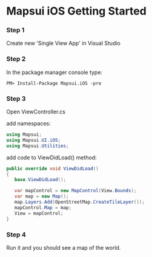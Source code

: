 # Mapsui iOS Getting Started

### Step 1 

Create new 'Single View App' in Visual Studio

### Step 2

In the package manager console type:
```console
PM> Install-Package Mapsui.iOS -pre
```

### Step 3

Open ViewController.cs 

add namespaces:

```csharp
using Mapsui;
using Mapsui.UI.iOS;
using Mapsui.Utilities;
```

add code to ViewDidLoad() method:

```csharp
public override void ViewDidLoad()
{
   base.ViewDidLoad();

   var mapControl = new MapControl(View.Bounds);
   var map = new Map();
   map.Layers.Add(OpenStreetMap.CreateTileLayer());
   mapControl.Map = map;
   View = mapControl;
}
```

### Step 4

Run it and you should see a map of the world.

